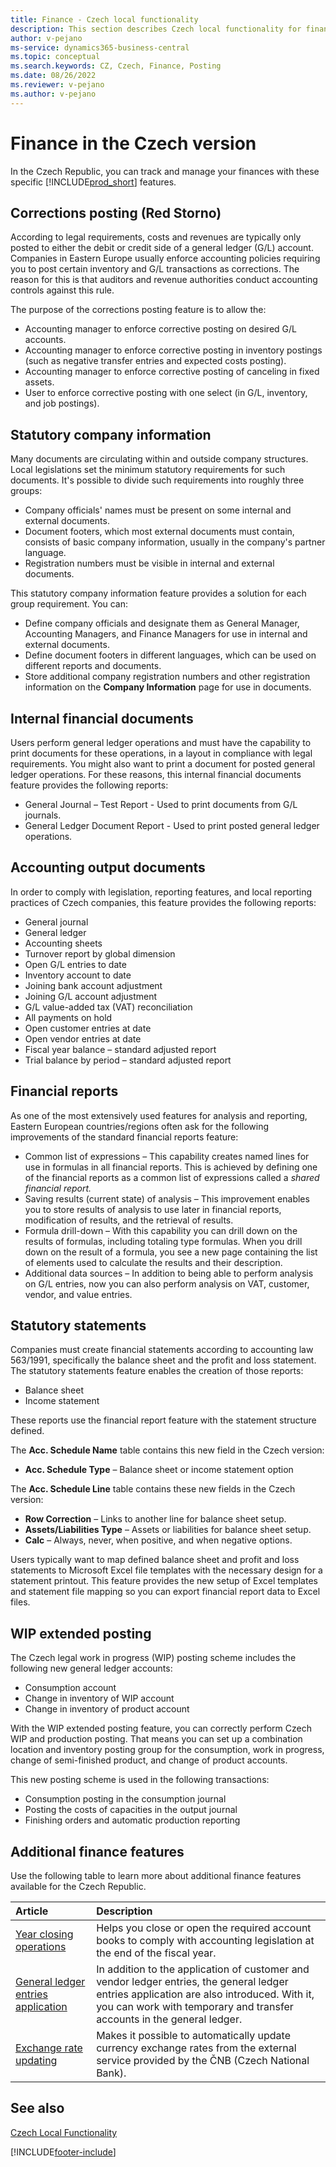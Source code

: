 ```yaml
---
title: Finance - Czech local functionality
description: This section describes Czech local functionality for finance and the features you can use to track and manage your finances.
author: v-pejano
ms-service: dynamics365-business-central
ms.topic: conceptual
ms.search.keywords: CZ, Czech, Finance, Posting
ms.date: 08/26/2022
ms.reviewer: v-pejano
ms.author: v-pejano
---
```


# Finance in the Czech version

In the Czech Republic, you can track and manage your finances with these specific [!INCLUDE[prod_short](../../includes/prod_short.md)] features.

## Corrections posting (Red Storno)

According to legal requirements, costs and revenues are typically only posted to either the debit or credit side of a general ledger (G/L) account. Companies in Eastern Europe usually enforce accounting policies requiring you to post certain inventory and G/L transactions as corrections. The reason for this is that auditors and revenue authorities conduct accounting controls against this rule.  

The purpose of the corrections posting feature is to allow the:

- Accounting manager to enforce corrective posting on desired G/L accounts.  
- Accounting manager to enforce corrective posting in inventory postings (such as negative transfer entries and expected costs posting).  
- Accounting manager to enforce corrective posting of canceling in fixed assets.
- User to enforce corrective posting with one select (in G/L, inventory, and job postings).  

## Statutory company information

Many documents are circulating within and outside company structures. Local legislations set the minimum statutory requirements for such documents. It's possible to divide such requirements into roughly three groups:

- Company officials' names must be present on some internal and external documents.
- Document footers, which most external documents must contain, consists of basic company information, usually in the company's partner language.
- Registration numbers must be visible in internal and external documents.

This statutory company information feature provides a solution for each group requirement. You can:

- Define company officials and designate them as General Manager, Accounting Managers, and Finance Managers for use in internal and external documents.
- Define document footers in different languages, which can be used on different reports and documents.
- Store additional company registration numbers and other registration information on the **Company Information** page for use in documents.

## Internal financial documents

Users perform general ledger operations and must have the capability to print documents for these operations, in a layout in compliance with legal requirements. You might also want to print a document for posted general ledger operations. For these reasons, this internal financial documents feature provides the following reports:

- General Journal – Test Report - Used to print documents from G/L journals.
- General Ledger Document Report - Used to print posted general ledger operations.

## Accounting output documents  

In order to comply with legislation, reporting features, and local reporting practices of Czech companies, this feature provides the following reports:

- General journal
- General ledger
- Accounting sheets
- Turnover report by global dimension
- Open G/L entries to date
- Inventory account to date
- Joining bank account adjustment
- Joining G/L account adjustment
- G/L value-added tax (VAT) reconciliation
- All payments on hold
- Open customer entries at date
- Open vendor entries at date
- Fiscal year balance – standard adjusted report 
- Trial balance by period – standard adjusted report 

## Financial reports

As one of the most extensively used features for analysis and reporting, Eastern European countries/regions often ask for the following improvements of the standard financial reports feature:

- Common list of expressions – This capability creates named lines for use in formulas in all financial reports. This is achieved by defining one of the financial reports as a common list of expressions called a *shared financial report.*
- Saving results (current state) of analysis – This improvement enables you to store results of analysis to use later in financial reports, modification of results, and the retrieval of results.
- Formula drill-down – With this capability you can drill down on the results of formulas, including totaling type formulas. When you drill down on the result of a formula, you see a new page containing the list of elements used to calculate the results and their description.
- Additional data sources – In addition to being able to perform analysis on G/L entries, now you can also perform analysis on VAT, customer, vendor, and value entries.

## Statutory statements

Companies must create financial statements according to accounting law 563/1991, specifically the balance sheet and the profit and loss statement. The statutory statements feature enables the creation of those reports:

- Balance sheet
- Income statement

These reports use the financial report feature with the statement structure defined.

The **Acc. Schedule Name** table contains this new field in the Czech version:

- **Acc. Schedule Type** – Balance sheet or income statement option

The **Acc. Schedule Line** table contains these new fields in the Czech version:

- **Row Correction** – Links to another line for balance sheet setup.
- **Assets/Liabilities Type** – Assets or liabilities for balance sheet setup.
- **Calc** – Always, never, when positive, and when negative options.

Users typically want to map defined balance sheet and profit and loss statements to Microsoft Excel file templates with the necessary design for a statement printout. This feature provides the new setup of Excel templates and statement file mapping so you can export financial report data to Excel files.

## WIP extended posting

The Czech legal work in progress (WIP) posting scheme includes the following new general ledger accounts:

- Consumption account
- Change in inventory of WIP account
- Change in inventory of product account  

With the WIP extended posting feature, you can correctly perform Czech WIP and production posting. That means you can set up a combination location and inventory posting group for the consumption, work in progress, change of semi-finished product, and change of product accounts.

This new posting scheme is used in the following transactions:

- Consumption posting in the consumption journal
- Posting the costs of capacities in the output journal
- Finishing orders and automatic production reporting

## Additional finance features

Use the following table to learn more about additional finance features available for the Czech Republic.

| Article                                                     | Description                                                  |
| :-------------------------------------------------------- | :----------------------------------------------------------- |
| [Year closing operations](year-close-operations.md)                        | Helps you close or open the required account books to comply with accounting legislation at the end of the fiscal year. |
| [General ledger entries application](general-ledger-entries-application.md)                                    | In addition to the application of customer and vendor ledger entries, the general ledger entries application are also introduced. With it, you can work with temporary and transfer accounts in the general ledger. |
| [Exchange rate updating](exchange-rate-update.md)                                    | Makes it possible to automatically update currency exchange rates from the external service provided by the ČNB (Czech National Bank). |

## See also

[Czech Local Functionality](czech-local-functionality.md)

[!INCLUDE[footer-include](../../includes/footer-banner.md)]
